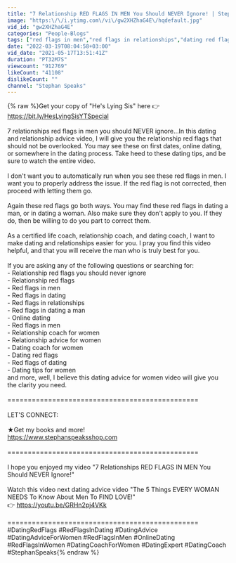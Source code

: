 ```yaml
---
title: "7 Relationship RED FLAGS IN MEN You Should NEVER Ignore! | Stephan Speaks"
image: "https:\/\/i.ytimg.com\/vi\/gw2XHZhaG4E\/hqdefault.jpg"
vid_id: "gw2XHZhaG4E"
categories: "People-Blogs"
tags: ["red flags in men","red flags in relationships","dating red flags"]
date: "2022-03-19T08:04:58+03:00"
vid_date: "2021-05-17T13:51:41Z"
duration: "PT32M7S"
viewcount: "912769"
likeCount: "41108"
dislikeCount: ""
channel: "Stephan Speaks"
---
```

{% raw %}Get your copy of &quot;He's Lying Sis&quot; here 👉 <a rel="nofollow" target="blank" href="https://bit.ly/HesLyingSisYTSpecial">https://bit.ly/HesLyingSisYTSpecial</a><br /><br />7 relationships red flags in men you should NEVER ignore...In this dating and relationship advice video, I will give you the relationship red flags that should not be overlooked. You may see these on first dates, online dating, or somewhere in the dating process. Take heed to these dating tips, and be sure to watch the entire video.<br /><br />I don't want you to automatically run when you see these red flags in men. I want you to properly address the issue. If the red flag is not corrected, then proceed with letting them go.<br /><br />Again these red flags go both ways. You may find these red flags in dating a man, or in dating a woman. Also make sure they don't apply to you. If they do, then be willing to do you part to correct them.<br /><br />As a certified life coach, relationship coach, and dating coach, I want to make dating and relationships easier for you. I pray you find this video helpful, and that you will receive the man who is truly best for you.<br /><br />If you are asking any of the following questions or searching for:<br />- Relationship red flags you should never ignore<br />- Relationship red flags<br />- Red flags in men<br />- Red flags in dating<br />- Red flags in relationships<br />- Red flags in dating a man<br />- Online dating<br />- Red flags in men<br />- Relationship coach for women<br />- Relationship advice for women<br />- Dating coach for women<br />- Dating red flags<br />- Red flags of dating<br />- Dating tips for women<br />and more, well, I believe this dating advice for women video will give you the clarity you need.<br /><br />===============================================<br /><br />LET'S CONNECT:<br /><br />★Get my books and more!<br /><a rel="nofollow" target="blank" href="https://www.stephanspeaksshop.com​">https://www.stephanspeaksshop.com​</a><br /><br />===============================================<br /><br />I hope you enjoyed my video &quot;7 Relationships RED FLAGS IN MEN You Should NEVER Ignore!&quot;<br /><br />Watch this video next dating advice video &quot;The 5 Things EVERY WOMAN NEEDS To Know About Men To FIND LOVE!&quot;<br />👉 <a rel="nofollow" target="blank" href="https://youtu.be/GRHn2pj4VKk">https://youtu.be/GRHn2pj4VKk</a><br /><br />===============================================<br />#DatingRedFlags #RedFlagsInDating #DatingAdvice​ #DatingAdviceForWomen​ #RedFlagsInMen #OnlineDating #RedFlagsInWomen #DatingCoachForWomen​ #DatingExpert #DatingCoach​ #StephanSpeaks{% endraw %}
